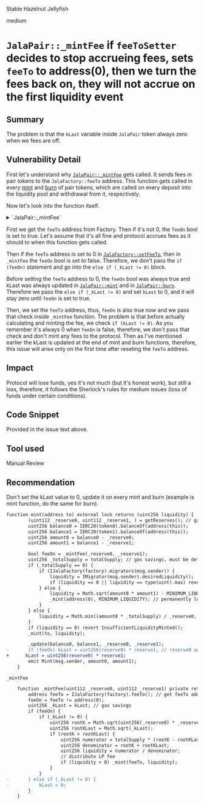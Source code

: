 Stable Hazelnut Jellyfish

medium

# `JalaPair::_mintFee` if `feeToSetter` decides to stop accrueing fees, sets `feeTo` to address(0), then we turn the fees back on, they will not accrue on the first liquidity event

## Summary
The problem is that the `kLast` variable inside `JalaPair` token always zero when we fees are off.

## Vulnerability Detail
First let's understand why [`JalaPair::_mintFee`](https://github.com/sherlock-audit/2024-02-jala-swap/blob/030d3ed54214754301154bce0e58ea534100a7e3/jalaswap-dex-contract/contracts/JalaPair.sol#L110C1-L129C6) gets called. It sends fees in pair tokens to the `JalaFactory::feeTo` address. This function gets called in every [mint](https://github.com/sherlock-audit/2024-02-jala-swap/blob/030d3ed54214754301154bce0e58ea534100a7e3/jalaswap-dex-contract/contracts/JalaPair.sol#L139) and [burn](https://github.com/sherlock-audit/2024-02-jala-swap/blob/030d3ed54214754301154bce0e58ea534100a7e3/jalaswap-dex-contract/contracts/JalaPair.sol#L193) of pair tokens, which are called on every deposit into the liquidity pool and withdrawal from it, respectively.

Now let's look into the function itself.

<details>
<summary>`JalaPair::_mintFee`</summary>

```javascript
    function _mintFee(uint112 _reserve0, uint112 _reserve1) private returns (bool feeOn) {
        address feeTo = IJalaFactory(factory).feeTo(); // get feeTo address
        feeOn = feeTo != address(0);
        uint256 _kLast = kLast; // gas savings
        if (feeOn) {
            if (_kLast != 0) {
                uint256 rootK = Math.sqrt(uint256(_reserve0) * _reserve1);
                uint256 rootKLast = Math.sqrt(_kLast);
                if (rootK > rootKLast) {
                    uint256 numerator = totalSupply * (rootK - rootKLast);
                    uint256 denominator = rootK + rootKLast;
                    uint256 liquidity = numerator / denominator;
                    // distribute LP fee
                    if (liquidity > 0) _mint(feeTo, liquidity);
                }
            }
        } else if (_kLast != 0) {
            kLast = 0;
        }
    }
```

</details>

First we get the `feeTo` address from Factory. Then if it's not 0, the `feeOn` bool is set to true. Let's assume that it's all fine and protocol accrues fees as it should to when this function gets called.

Then if the `feeTo` address is set to 0 in [`JalaFactory::setFeeTo`](https://github.com/sherlock-audit/2024-02-jala-swap/blob/030d3ed54214754301154bce0e58ea534100a7e3/jalaswap-dex-contract/contracts/JalaFactory.sol#L60C1-L63C6), then in `_mintFee` the `feeOn` bool is set to false. Therefore, we don't pass the `if (feeOn)` statement and go into the `else if (_kLast != 0)` block. 

Before setting the `feeTo` address to 0, the `feeOn` bool was always true and kLast was always updated in [`JalaPair::mint`](https://github.com/sherlock-audit/2024-02-jala-swap/blob/030d3ed54214754301154bce0e58ea534100a7e3/jalaswap-dex-contract/contracts/JalaPair.sol#L156) and in [`JalaPair::burn`](https://github.com/sherlock-audit/2024-02-jala-swap/blob/030d3ed54214754301154bce0e58ea534100a7e3/jalaswap-dex-contract/contracts/JalaPair.sol#L205). Therefore we pass the `else if (_kLast != 0)` and set `kLast` to 0, and it will stay zero until `feeOn` is set to true.

Then, we set the `feeTo` address, thus, `feeOn` is also true now and we pass that check inside `_mintFee` function. The problem is that before actually calculating and minting the fee, we check `if (kLast != 0)`. As you remember it's always 0 when `feeOn` is false, therefore, we don't pass that check and don't mint any fees to the protocol. Then as I've mentioned earlier the kLast is updated at the end of mint and burn functions, therefore, this issue will arise only on the first time after reseting the `feeTo` address.

## Impact
Protocol will lose funds, yes it's not much (but it's honest work), but still a loss, therefore, it follows the Sherlock's rules for medium issues (loss of funds under certain conditions).

## Code Snippet
Provided in the issue text above.

## Tool used

Manual Review

## Recommendation
Don't set the kLast value to 0, update it on every mint and burn (example is mint function, do the same for burn).
```diff
function mint(address to) external lock returns (uint256 liquidity) {
        (uint112 _reserve0, uint112 _reserve1, ) = getReserves(); // gas savings
        uint256 balance0 = IERC20(token0).balanceOf(address(this));
        uint256 balance1 = IERC20(token1).balanceOf(address(this));
        uint256 amount0 = balance0 - _reserve0;
        uint256 amount1 = balance1 - _reserve1;

        bool feeOn = _mintFee(_reserve0, _reserve1);
        uint256 _totalSupply = totalSupply; // gas savings, must be defined here since totalSupply can update in _mintFee
        if (_totalSupply == 0) {
            if (IJalaFactory(factory).migrators(msg.sender)) {
                liquidity = IMigrator(msg.sender).desiredLiquidity();
                if (liquidity == 0 || liquidity == type(uint).max) revert BadDesiredLiquidity();
            } else {
                liquidity = Math.sqrt(amount0 * amount1) - MINIMUM_LIQUIDITY;
                _mint(address(0), MINIMUM_LIQUIDITY); // permanently lock the first MINIMUM_LIQUIDITY tokens
            }
        } else {
            liquidity = Math.min((amount0 * _totalSupply) / _reserve0, (amount1 * _totalSupply) / _reserve1);
        }
        if (liquidity == 0) revert InsufficientLiquidityMinted();
        _mint(to, liquidity);

        _update(balance0, balance1, _reserve0, _reserve1);
-       if (feeOn) kLast = uint256(reserve0) * reserve1; // reserve0 and reserve1 are up-to-date
+      kLast = uint256(reserve0) * reserve1; 
        emit Mint(msg.sender, amount0, amount1);
    }
```

`_mintFee`
```diff
    function _mintFee(uint112 _reserve0, uint112 _reserve1) private returns (bool feeOn) {
        address feeTo = IJalaFactory(factory).feeTo(); // get feeTo address
        feeOn = feeTo != address(0);
        uint256 _kLast = kLast; // gas savings
        if (feeOn) {
            if (_kLast != 0) {
                uint256 rootK = Math.sqrt(uint256(_reserve0) * _reserve1);
                uint256 rootKLast = Math.sqrt(_kLast);
                if (rootK > rootKLast) {
                    uint256 numerator = totalSupply * (rootK - rootKLast);
                    uint256 denominator = rootK + rootKLast;
                    uint256 liquidity = numerator / denominator;
                    // distribute LP fee
                    if (liquidity > 0) _mint(feeTo, liquidity);
                }
            }
-       } else if (_kLast != 0) {
-           kLast = 0;
        }
    }
```
